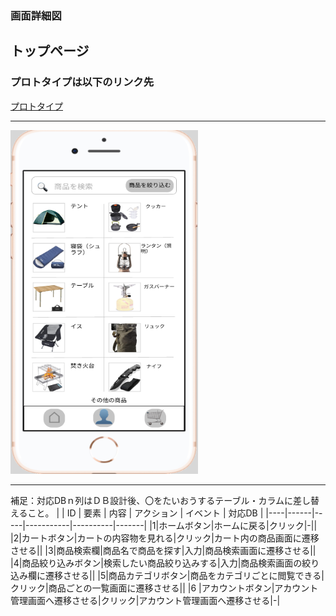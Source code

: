 ### 画面詳細図
## トップページ
### プロトタイプは以下のリンク先
[プロトタイプ](https://www.figma.com/file/FeymzbmYI4WIfwOm9OyjkJ/Untitled?node-id=1%3A2)
*****
<img src="https://github.com/aso2001362/2021sys-design/blob/main/md/my_site/%E7%94%BB%E9%9D%A2%E8%A9%B3%E7%B4%B0%E5%9B%B3/img/toppage1.png?raw=true" width="300" height="550">

*****
補足：対応DBｎ列はＤＢ設計後、〇をたいおうするテーブル・カラムに差し替えること。
|
| ID | 要素 | 内容 | アクション | イベント | 対応DB |
|----|------|-----|-----------|----------|-------|
|1|ホームボタン|ホームに戻る|クリック|-||
|2|カートボタン|カートの内容物を見れる|クリック|カート内の商品画面に遷移させる||
|3|商品検索欄|商品名で商品を探す|入力|商品検索画面に遷移させる||
|4|商品絞り込みボタン|検索したい商品絞り込みする|入力|商品検索画面の絞り込み欄に遷移させる||
|5|商品カテゴリボタン|商品をカテゴリごとに閲覧できる|クリック|商品ごとの一覧画面に遷移させる||
|6   |アカウントボタン|アカウント管理画面へ遷移させる|クリック|アカウント管理画面へ遷移させる|-|
